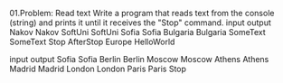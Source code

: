 01.Problem: Read text
Write a program that reads text from the console (string) and prints it until it receives the "Stop" command.
input	    output
Nakov     Nakov
SoftUni   SoftUni
Sofia     Sofia
Bulgaria  Bulgaria
SomeText  SomeText
Stop
AfterStop
Europe
HelloWorld	

input	     output
Sofia      Sofia
Berlin     Berlin
Moscow     Moscow
Athens     Athens
Madrid     Madrid
London     London
Paris      Paris
Stop	












